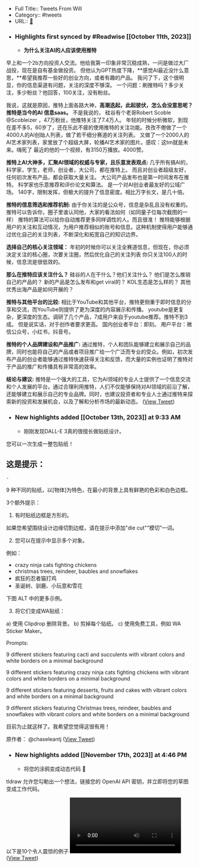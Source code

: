 - Full Title:: Tweets From Will
- Category:: #tweets
- URL:: [🔗](https://twitter.com/FinanceYF5)
- ### Highlights first synced by #Readwise [[October 11th, 2023]]
    - **为什么关注AI的人应该使用推特**

早上和一个2b方向投资人交流。他给我第一印象非常沉稳成熟，一问是做过大厂战投，现在是自有基金做投资。
但他认为GPT热度下降，**感觉AI最近没什么意思，**希望我推荐一些好的创业方向，或者有趣的产品。
我问了下，这个很明显，你的信息渠道有问题，关注的深度不够深。
一个问题：刷推特吗？多少关注，多少粉丝？他回答，100关注，没有粉丝。

我说，这就是原因，推特上面各路大神，**高潮迭起，此起彼伏，怎么会没意思呢？**
**推特是当今的AI 信息saas。**
不是我说的，
硅谷有个老哥Robert Scoble @Scobleizer ，47万粉丝，他推特关注了7.4万人。
年轻的时候分析微软，到现在差不多5，60岁了，还在乐此不疲的使用推特的关注功能。孜孜不倦做了一个4000人的AI创始人列表，做了若干细分赛道的关注列表。
又做了一个2000人的AI艺术家列表，家里放了个超级大屏，轮播AI艺术家的图片。感叹：这tm就是未来。嗨死了
最近的他的一个视频，有3150万播放。4000赞。

**推特上AI大神多，汇聚AI领域的权威与专家，且乐意发表观点:**
几乎所有搞AI的，科学家，学生，老师，创业者，大公司，都在推特上。
而且对创业者超级友好，任何初次发布产品，都会获取大量关注。
大公司产品发布也是第一时间发布在推特。
科学家也乐意推荐和评价论文和算法。
是一个对AI创业者最友好的公域广场。
140字，限制发挥，但极大的提升了信息密度。相比万字长文，是几十倍。

**推特的信息筛选和推荐机制:**
由于你关注的是公众号，信息是杂乱且没有权重的。
推特可以告诉你，圈子里谁认同他，大家的看法如何（如同量子位每次截图的一样）
推特的算法可以给你自动推荐更多同样调性的人。而且很准！
推特能够根据用户的关注和互动情况，为用户推荐相似的账号和信息。这种机制使得用户能够通过优化自己的关注列表，不断深化和拓宽自己的知识边界。

**选择自己的核心关注领域：**
年初的时候你可以关注全赛道信息，但现在，你必须决定关注的核心圈，次要关注圈，然后优化自己的关注列表
你只关注100人的时候，信息流是很低效的。

**那么在推特应该关注什么？**
硅谷的人在干什么？他们关注什么？
他们是怎么推销自己的产品的？
新的产品是怎么发布和get viral的？
KOL生态是怎么样的？
其他优秀出海产品是如何开展的？

**推特与其他平台的比较:**
相比于YouTube和其他平台，推特更侧重于即时信息的分享和交流，而YouTube则提供了更为深度的内容展示和传播。
youtube是更复杂，更深度的生态。调研了几个产品，7成用户来自于youtube推荐。推特不到3成。
但是说实话，对于创作者要求更高。
国内创业者平台：即刻。
用户平台：微信公众号，小红书，抖音号。

**推特的个人品牌建设和产品推广:**
通过推特，个人和团队能够建立和展示自己的品牌，同时也能将自己的产品或者项目推广给一个广泛而专业的受众。例如，初次发布产品的创业者能够通过推特快速获得关注和反馈，而大量的实例也证明了推特对于产品的推广和传播具有非常高的效率。

**结论与建议:**
推特是一个强大的工具，它为AI领域的专业人士提供了一个信息交流和个人发展的平台。通过合理利用推特，人们不仅能够保持对AI领域的前沿了解，还能够建立和展示自己的专业品牌。同时，也建议投资者和专业人士通过推特来探索新的投资和发展机会，以及了解和分析市场的最新动态。 ([View Tweet](https://twitter.com/FinanceYF5/status/1711441029050884292))
- ### New highlights added [[October 13th, 2023]] at 9:33 AM
    - 刚刚发现DALL-E 3真的很擅长做贴纸设计。

您可以一次生成一整包贴纸！

这是提示：
-
    - 
9 种不同的贴纸，以[物体]为特色，在最小的背景上具有鲜艳的色彩和白色边框。

3个额外提示：

1. 有时贴纸边框是方形的。

如果您希望围绕设计边缘切割边框，请在提示中添加"die cut"“模切”一词。

2. 您可以在提示中显示多个对象。

例如：
- crazy ninja cats fighting chickens 
- christmas trees, reindeer, baubles and snowflakes
- 疯狂的忍者猫打鸡
- 圣诞树、驯鹿、小玩意和雪花

下图 ALT 中的更多示例。

3. 将它们变成WA贴纸：

a) 使用 Clipdrop 删除背景。
b) 剪掉每个贴纸。
c) 使用免费工具，例如 WA Sticker Maker。

Prompts:

9 different stickers featuring cacti and succulents with vibrant colors and white borders on a minimal background

9 different stickers featuring crazy ninja cats fighting chickens with vibrant colors and white borders on a minimal background

9 different stickers featuring desserts, fruits and cakes with vibrant colors and white borders on a minimal background

9 different stickers featuring Christmas trees, reindeer, baubles and snowflakes with vibrant colors and white borders on a minimal background

目前为止就这样了。我希望您觉得这很有用！

原作者：
@chaseleantj ([View Tweet](https://twitter.com/FinanceYF5/status/1712322313981677797))
- ### New highlights added [[November 17th, 2023]] at 4:46 PM
    - 将您的涂鸦变成动态代码 🤯 

tldraw 允许您勾勒出一个想法，链接您的 OpenAI API 密钥，并立即将您的草图变成工作代码。

以下是10个令人震惊的例子 <video controls><source src="https://video.twimg.com/ext_tw_video/1725409660675784704/pu/pl/zqUtPYdEpNh_n6oA.m3u8?tag=12&container=fmp4" type="application/x-mpegURL"><source src="https://video.twimg.com/ext_tw_video/1725409660675784704/pu/vid/avc1/480x270/KZhXb2aIPuVFW-5P.mp4?tag=12" type="video/mp4"><source src="https://video.twimg.com/ext_tw_video/1725409660675784704/pu/vid/avc1/640x360/dv7ov3x_42MH3Bw6.mp4?tag=12" type="video/mp4"><source src="https://video.twimg.com/ext_tw_video/1725409660675784704/pu/vid/avc1/960x540/DfK140MsjBgR52sg.mp4?tag=12" type="video/mp4">Your browser does not support the video tag.</video> ([View Tweet](https://twitter.com/FinanceYF5/status/1725410074435420611))
